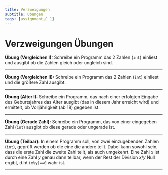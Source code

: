 ```yaml
---
title: Verzweigungen
subtitle: Übungen
tags: [assignment,C_1]
---
```


# Verzweigungen Übungen

**Übung (Vergleichen I):**
Schreibe ein Programm das 2 Zahlen (`int`) einliest und ausgibt ob die Zahlen gleich oder ungleich sind.

---

**Übung (Vergleichen II):**
Schreibe ein Programm das 2 Zahlen (`int`) einliest und die größere Zahl ausgibt.

---

**Übung (Alter I):**
Schreibe ein Programm, das nach einer erfolgten Eingabe des Geburtsjahres das Alter ausgibt (das in diesem Jahr erreicht wird) und ermittelt, ob Volljährigkeit (ab 18) gegeben ist. 

---



**Übung (Gerade Zahl):**
Schreibe ein Programm, das von einer eingegeben Zahl (`int`) ausgibt ob diese gerade oder ungerade ist. 

---

**Übung (Teilbar):**
In einem Programm soll, von zwei einzugebenden Zahlen (`int`), geprüft werden ob die eine die andere teilt. Dabei kann sowohl sein, dass die erste Zahl die zweite Zahl teilt, als auch umgekehrt.
Eine Zahl $x$ ist durch eine Zahl $y$ genau dann teilbar, wenn der Rest der Division $x/y$ Null ergibt, d.h\ `(x%y)==0` wahr ist.

---








